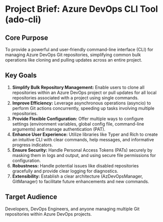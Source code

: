 # Project Brief: Azure DevOps CLI Tool (ado-cli)

## Core Purpose

To provide a powerful and user-friendly command-line interface (CLI) for managing Azure DevOps Git repositories, simplifying common bulk operations like cloning and pulling updates across an entire project.

## Key Goals

1.  **Simplify Bulk Repository Management:** Enable users to clone all repositories within an Azure DevOps project or pull updates for all local repositories associated with a project using single commands.
2.  **Improve Efficiency:** Leverage asynchronous operations (asyncio) to perform Git actions concurrently, speeding up tasks involving multiple repositories.
3.  **Provide Flexible Configuration:** Offer multiple ways to configure settings (environment variables, global config file, command-line arguments) and manage authentication (PAT).
4.  **Enhance User Experience:** Utilize libraries like Typer and Rich to create an intuitive CLI with clear commands, help messages, and informative progress indicators.
5.  **Ensure Security:** Handle Personal Access Tokens (PATs) securely by masking them in logs and output, and using secure file permissions for configuration.
6.  **Robustness:** Handle potential issues like disabled repositories gracefully and provide clear logging for diagnostics.
7.  **Extensibility:** Establish a clear architecture (AzDevOpsManager, GitManager) to facilitate future enhancements and new commands.

## Target Audience

Developers, DevOps Engineers, and anyone managing multiple Git repositories within Azure DevOps projects.
